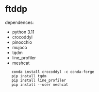 # ftddp
 
dependences:
- python 3.11
- crocoddyl
- pinocchio
- mujoco
- tqdm
- line_profiler
- meshcat


```
   conda install crocoddyl -c conda-forge
   pip install tqdm
   pip install line_profiler
   pip install --user meshcat
```